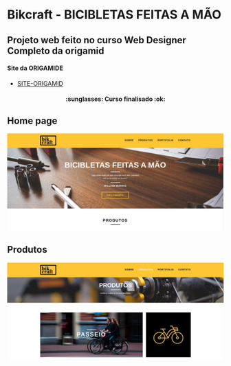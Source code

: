 # Bikcraft - BICIBLETAS FEITAS A MÃO

## Projeto web feito no curso Web Designer Completo da origamid

#### Site da ORIGAMIDE

- [SITE-ORIGAMID](https://www.origamid.com/curso/)

<h4 align="center"> 
	:sunglasses:  Curso finalisado  :ok:
</h4>

## Home page
![Clock](img/bikcraft_home.jpg)


## Produtos
![Clock](img/bikcraft_produtos.jpg)